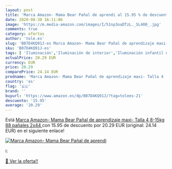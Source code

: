 ```yaml
---
layout: post
title: 'Marca Amazon- Mama Bear Pañal de aprendi al 15.95 % de descuento'
date: 2020-08-30 16:11:06
image: 'https://m.media-amazon.com/images/I/51np3oaDTzL._SL400_.jpg'
comments: true
category: ofertas
author: 'tole.es'
slug: 'B07D4KQ91J-es Marca Amazon- Mama Bear Pañal de aprendizaje maxi- Talla 4...'
sku: 'B07D4KQ91J-es'
tags: [ 'Iluminación','Iluminación de interior','Iluminación infantil nocturna','Lámparas e iluminación infantil','Monos para bebés niño','Ropa','Ropa de una pieza para bebés niño','Ropa para bebés','Ropa para bebés niño','bear','mama','pañal','pañales', ]
actualPrice: 20.29 EUR
currency: EUR
price: 20.29
comparePrice: 24.14 EUR
prodname: 'Marca Amazon- Mama Bear Pañal de aprendizaje maxi- Talla 4  8-15kg   88 pañales  2x44 '
country: 'es'
flag: '🇪🇸'
brand: ''
buyurl: 'https://www.amazon.es/dp/B07D4KQ91J/?tag=tolees-21'
descuento: '15.95'
average: '20.29'
---
```


Está [Marca Amazon- Mama Bear Pañal de aprendizaje maxi- Talla 4  8-15kg   88 pañales  2x44 ](https://www.amazon.es/dp/B07D4KQ91J/?tag=tolees-21) con 15.95 de descuento por 20.29 EUR (original: 24.14 EUR) en el siguiente enlace!

[![Marca Amazon- Mama Bear Pañal de aprendi](https://m.media-amazon.com/images/I/51np3oaDTzL._SL400_.jpg)](https://www.amazon.es/dp/B07D4KQ91J/?tag=tolees-21)

ℹ️:


[🛒 Ver la oferta!!](https://www.amazon.es/dp/B07D4KQ91J/?tag=tolees-21)
